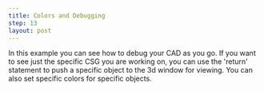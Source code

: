 ```yaml
---
title: Colors and Debugging
step: 13
layout: post
---
```

In this example you can see how to debug your CAD as you go. If you want to see just the specific CSG you are working on, you can use the 'return' statement to push a specific object to the 3d window for viewing. You can also set specific colors for specific objects. 

<script src="https://gist.github.com/madhephaestus/caa5a83187ccc6d43152.js"></script>

